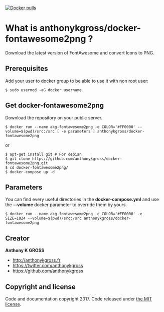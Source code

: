 [![Docker pulls](https://img.shields.io/docker/pulls/anthonykgross/docker-fontawesome2png.svg)](https://hub.docker.com/r/anthonykgross/docker-fontawesome2png/)

# What is anthonykgross/docker-fontawesome2png ?
Download the latest version of FontAwesome and convert Icons to PNG. 

## Prerequisites
Add your user to docker group to be able to use it with non root user: 
```console
$ sudo usermod -aG docker username
```

## Get docker-fontawesome2png
Download the repository on your public server.
```console
$ docker run --name akg-fontawesome2png -e COLOR='#FF0000' --volume=$(pwd)/src:/src [ -e parameters ] anthonykgross/docker-fontawesome2png
```
or
```console
$ apt-get install git # For debian
$ git clone https://github.com/anthonykgross/docker-fontawesome2png.git
$ cd docker-fontawesome2png/
$ docker-compose up -d
```

## Parameters
You can find every useful directories in the **docker-compose.yml** and use the **--volume** docker parameter to override them by yours.
```console
$ docker run --name akg-fontawesome2png -e COLOR='#FF0000' -e SIZE=1024 --volume=$(pwd)/src:/src anthonykgross/docker-fontawesome2png
```

## Creator
**Anthony K GROSS**
- <http://anthonykgross.fr>
- <https://twitter.com/anthonykgross>
- <https://github.com/anthonykgross>

## Copyright and license
Code and documentation copyright 2017. Code released under [the MIT license](https://github.com/anthonykgross/docker-fontawesome2png/blob/master/LICENSE).
